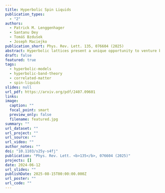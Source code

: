```yaml
---
title: Hyperbolic Spin Liquids
publication_types:
  - "2"
authors:
  - Patrick M. Lenggenhager
  - Santanu Dey
  - Tomáš Bzdušek
  - Joseph Maciejko
publication_short: Phys. Rev. Lett. 135, 076604 (2025)
abstract: Hyperbolic lattices present a unique opportunity to venture beyond the conventional paradigm of crystalline many-body physics and explore correlated phenomena in negatively curved space. As a theoretical benchmark for such investigations, we extend Kitaev’s spin-1/2 honeycomb model to hyperbolic lattices and exploit their non-Euclidean space-group symmetries to solve the model exactly. We elucidate the ground-state phase diagram on the $\{8,3\}$ lattice and find a gapped $\mathbb{Z}_2$ spin liquid with Abelian anyons, a gapped chiral spin liquid with non-Abelian anyons and chiral edge states, and a Majorana metal whose finite low-energy density of states is dominated by non-Abelian Bloch states.
draft: false
featured: true
tags:
  - hyperbolic-models
  - hyperbolic-band-theory
  - correlated-matter
  - spin-liquids
slides: null
url_pdf: https://arxiv.org/pdf/2407.09601
links:
image:
  caption: ""
  focal_point: smart
  preview_only: false
  filename: featured.jpg
summary: ""
url_dataset: ""
url_project: ""
url_source: ""
url_video: ""
author_notes: ""
doi: "10.1103/s25y-s4fj"
publication: "Phys. Rev. Lett. <b>135</b>, 076604 (2025)"
projects: []
date: 2024-06-12
url_slides: ""
publishDate: 2025-08-15T00:00:00.000Z
url_poster: ""
url_code: ""
---
```

